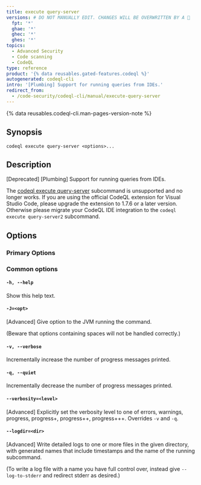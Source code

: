 ```yaml
---
title: execute query-server
versions: # DO NOT MANUALLY EDIT. CHANGES WILL BE OVERWRITTEN BY A 🤖
  fpt: '*'
  ghae: '*'
  ghec: '*'
  ghes: '*'
topics:
  - Advanced Security
  - Code scanning
  - CodeQL
type: reference
product: '{% data reusables.gated-features.codeql %}'
autogenerated: codeql-cli
intro: '[Plumbing] Support for running queries from IDEs.'
redirect_from:
  - /code-security/codeql-cli/manual/execute-query-server
---
```



<!-- Content after this section is automatically generated -->

{% data reusables.codeql-cli.man-pages-version-note %}

## Synopsis

```shell copy
codeql execute query-server <options>...
```

## Description

\[Deprecated] \[Plumbing] Support for running queries from IDEs.

The
[codeql execute query-server](/code-security/codeql-cli/codeql-cli-manual/execute-query-server) subcommand is unsupported and no longer works. If you are using the official CodeQL extension for Visual Studio Code, please upgrade the extension to 1.7.6 or a later version. Otherwise please migrate your CodeQL IDE integration to the `codeql execute query-server2` subcommand.

## Options

### Primary Options

### Common options

#### `-h, --help`

Show this help text.

#### `-J=<opt>`

\[Advanced] Give option to the JVM running the command.

(Beware that options containing spaces will not be handled correctly.)

#### `-v, --verbose`

Incrementally increase the number of progress messages printed.

#### `-q, --quiet`

Incrementally decrease the number of progress messages printed.

#### `--verbosity=<level>`

\[Advanced] Explicitly set the verbosity level to one of errors,
warnings, progress, progress+, progress++, progress+++. Overrides `-v`
and `-q`.

#### `--logdir=<dir>`

\[Advanced] Write detailed logs to one or more files in the given
directory, with generated names that include timestamps and the name of
the running subcommand.

(To write a log file with a name you have full control over, instead
give `--log-to-stderr` and redirect stderr as desired.)
